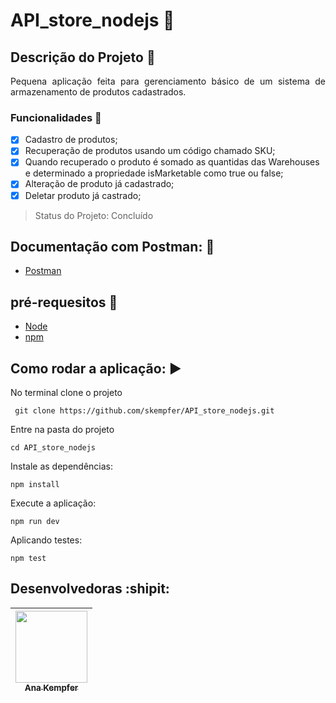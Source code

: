 # API_store_nodejs :pushpin:

## Descrição do Projeto :book:
<p align="justify">Pequena aplicação feita para gerenciamento básico de um sistema de armazenamento de produtos cadastrados. 
</p>

### Funcionalidades  :checkered_flag:

- [X] Cadastro de produtos;
- [X] Recuperação de produtos usando um código chamado SKU;
- [X] Quando recuperado o produto é somado as quantidas das Warehouses e determinado a propriedade isMarketable como true ou false;
- [X] Alteração de produto já cadastrado;
- [X] Deletar produto já castrado;

> Status do Projeto: Concluído 

## Documentação com Postman: :rocket:

* [Postman](https://documenter.getpostman.com/view/10904449/TVCcY9my)


## pré-requesitos :no_entry_sign:

* [Node](https://docs.npmjs.com/downloading-and-installing-node-js-and-npm)
* [npm](https://docs.npmjs.com/cli/install#:~:text=npm%20install%20(in%20package%20directory,directory)%20as%20a%20global%20package.)

## Como rodar a aplicação: :arrow_forward:

No terminal clone o projeto

```
 git clone https://github.com/skempfer/API_store_nodejs.git
 ```

Entre na pasta do projeto

```
cd API_store_nodejs
```

Instale as dependências: 

```
npm install
```

Execute a aplicação: 

```
npm run dev
```

Aplicando testes:

```
npm test
```

## Desenvolvedoras :shipit:

[<img src="https://avatars3.githubusercontent.com/u/59899999?s=400&u=4270d2c247eb059c14091c0e63f8af7fb6b4d203&v=4" width=115 > <br> <sub> Ana Kempfer </sub>](https://github.com/skempfer) | 
|-------- |

